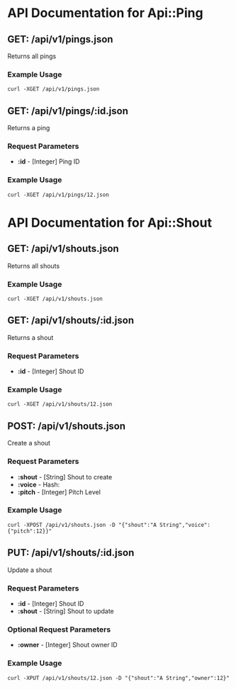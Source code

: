 # API Documentation for <span>Api::Ping</span>

## GET: /api/v1/pings.json

Returns all pings

### Example Usage

```
curl -XGET /api/v1/pings.json
```

## GET: /api/v1/pings/:id.json

Returns a ping

### Request Parameters

* **:id** - [Integer] Ping ID

### Example Usage

```
curl -XGET /api/v1/pings/12.json
```
# API Documentation for <span>Api::Shout</span>

## GET: /api/v1/shouts.json

Returns all shouts

### Example Usage

```
curl -XGET /api/v1/shouts.json
```

## GET: /api/v1/shouts/:id.json

Returns a shout

### Request Parameters

* **:id** - [Integer] Shout ID

### Example Usage

```
curl -XGET /api/v1/shouts/12.json
```

## POST: /api/v1/shouts.json

Create a shout

### Request Parameters

* **:shout** - [String] Shout to create
* **:voice** - Hash:
 * **:pitch** - [Integer] Pitch Level

### Example Usage

```
curl -XPOST /api/v1/shouts.json -D "{"shout":"A String","voice":{"pitch":12}}"
```

## PUT: /api/v1/shouts/:id.json

Update a shout

### Request Parameters

* **:id** - [Integer] Shout ID
* **:shout** - [String] Shout to update

### Optional Request Parameters

* **:owner** - [Integer] Shout owner ID

### Example Usage

```
curl -XPUT /api/v1/shouts/12.json -D "{"shout":"A String","owner":12}"
```
